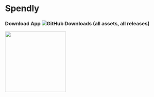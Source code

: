 # Spendly

### Download App ![GitHub Downloads (all assets, all releases)](https://img.shields.io/github/downloads/hamzahraihan/flutter_expense_tracker/total)
<a href="https://github.com/hamzahraihan/flutter_expense_tracker/releases/download/v0.5.0-alpha/app-release.apk"><img src="https://playerzon.com/asset/download.png" width="200"></img></a>


